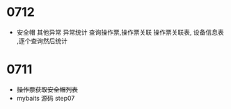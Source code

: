 # 0712
- 安全帽 其他异常 异常统计 
  查询操作票,操作票关联 操作票关联表, 设备信息表 ,逐个查询然后统计
# 0711
- ~~操作票获取安全帽列表~~
- mybaits 源码 step07
